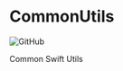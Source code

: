 # CommonUtils

![GitHub](https://img.shields.io/github/license/light-io/CommonUtils)

Common Swift Utils
